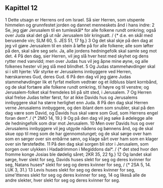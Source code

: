 ## Kapittel 12

1 Dette utsagn er Herrens ord om Israel. Så sier Herren, som utspente himmelen og grunnfestet jorden og dannet menneskets ånd i hans indre:
2 Se, jeg gjør Jerusalem til en tumleskål* for alle folkene rundt omkring; også over Juda skal det gå ut når Jerusalem blir kringsatt. / {* d.e. en skål med berusende vin; SLM 60, 5. JES 51, 17 fg.}
3 Og det skal skje på den dag at jeg vil gjøre Jerusalem til en stein å løfte på for alle folkene; alle som løfter på den, skal såre seg selv. Ja, alle jordens hedningefolk skal samle seg mot det.
4 På den dag, sier Herren, vil jeg slå hver hest med skyhet og dens rytter med vanvidd; men over Judas hus vil jeg åpne mine øyne, og alle folkenes hester vil jeg slå med blindhet.
5 Og Judas stammehøvdinger skal si i sitt hjerte: Vår styrke er Jerusalems innbyggere ved Herren, hærskarenes Gud, deres Gud.
6 På den dag vil jeg gjøre Judas stammehøvdinger lik et fyrfat mellom vedtrær og et ildbluss blant kornbånd, og de skal fortære alle folkene rundt omkring, til høyre og til venstre; og Jerusalem-folket skal fremdeles bli på sitt sted, i Jerusalem.
7 Og Herren skal frelse Judas telter først, for at ikke Davids hus og Jerusalems innbyggere skal ha større herlighet enn Juda.
8 På den dag skal Herren verne Jerusalems innbyggere, og den iblant dem som snubler, skal på den dag være som David, og Davids hus skal være som Gud, som Herrens engel foran dem*. / {* 2MO 14, 19.}
9 Og på den dag vil jeg søke å ødelegge alle de hedningefolk som drar mot Jerusalem.
10 Men over Davids hus og over Jerusalems innbyggere vil jeg utgyde nådens og bønnens ånd, og de skal skue opp til meg som de har gjennomstunget; og de skal sørge over ham som en sørger over sin enbårne sønn, og klage sårt over ham som en klager over sin førstefødte.
11 På den dag skal sorgen bli stor i Jerusalem, som sorgen over ulykken i Hadadrimmon i Megiddons dal*. / {* det sted hvor den fromme konge Josias ble dødelig såret; 2KR 35, 22 fg.}
12 Og landet skal sørge, hver slekt for seg, Davids huses slekt for seg og deres kvinner for seg, Natans huses* slekt for seg og deres kvinner for seg, / {* 2SA 5, 14. LUK 3, 31.}
13 Levis huses slekt for seg og deres kvinner for seg, sime'ittenes slekt for seg og deres kvinner for seg,
14 og likeså alle de andre slekter, hver slekt for seg og deres kvinner for seg.
